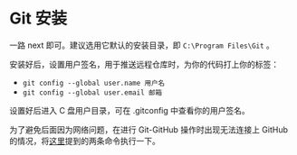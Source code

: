 # Git 安装

一路 next 即可。建议选用它默认的安装目录，即 `C:\Program Files\Git` 。

安装好后，设置用户签名，用于推送远程仓库时，为你的代码打上你的标签：

- `git config --global user.name 用户名`
- `git config --global user.email 邮箱`

设置好后进入 C 盘用户目录，可在 .gitconfig 中查看你的用户签名。

为了避免后面因为网络问题，在进行 Git-GitHub 操作时出现无法连接上 GitHub 的情况，将[这里](https://blog.csdn.net/KRISNAT/article/details/132334582)提到的两条命令执行一下。